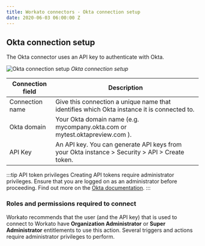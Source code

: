 ```yaml
---
title: Workato connectors - Okta connection setup
date: 2020-06-03 06:00:00 Z
---
```


## Okta connection setup
The Okta connector uses an API key to authenticate with Okta.

![Okta connection setup](~@img/connectors/okta/connection-setup.png)
*Okta connection setup*

| Connection field | Description |
| ---------------- | ----------- |
| Connection name  | Give this connection a unique name that identifies which Okta instance it is connected to. |
| Okta domain      | Your Okta domain name (e.g. mycompany.okta.com or mytest.oktapreview.com ). |
| API Key          | An API key. You can generate API keys from your Okta instance > Security > API > Create token. |

:::tip API token privileges
Creating API tokens require administrator privileges. Ensure that you are logged on as an administrator before proceeding. Find out more on the [Okta documentation](https://developer.okta.com/docs/guides/create-an-api-token/create-the-token/).
:::

### Roles and permissions required to connect
Workato recommends that the user (and the API key) that is used to connect to Workato have **Organization Administrator** or **Super Administrator** entitlements to use this action. Several triggers and actions require administrator privileges to perform.
